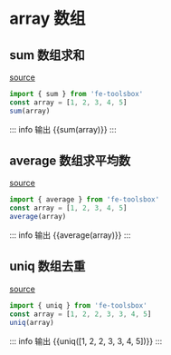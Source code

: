 <script setup>
  import { sum,average,uniq } from '../../src/index'
  const array = [1, 2, 3, 4, 5]
</script>

# array 数组

## sum 数组求和

[source](https://github.com/chenym1992/toolsbox/blob/main/src/array/index.ts#L10)

```ts
import { sum } from 'fe-toolsbox'
const array = [1, 2, 3, 4, 5]
sum(array)
```

::: info 输出
{{sum(array)}}
:::

## average 数组求平均数

[source](https://github.com/chenym1992/toolsbox/blob/main/src/array/index.ts#L21)

```ts
import { average } from 'fe-toolsbox'
const array = [1, 2, 3, 4, 5]
average(array)
```

::: info 输出
{{average(array)}}
:::

## uniq 数组去重

[source](https://github.com/chenym1992/toolsbox/blob/main/src/array/index.ts#L34)

```ts
import { uniq } from 'fe-toolsbox'
const array = [1, 2, 2, 3, 3, 4, 5]
uniq(array)
```
::: info 输出
{{uniq([1, 2, 2, 3, 3, 4, 5])}}
:::
